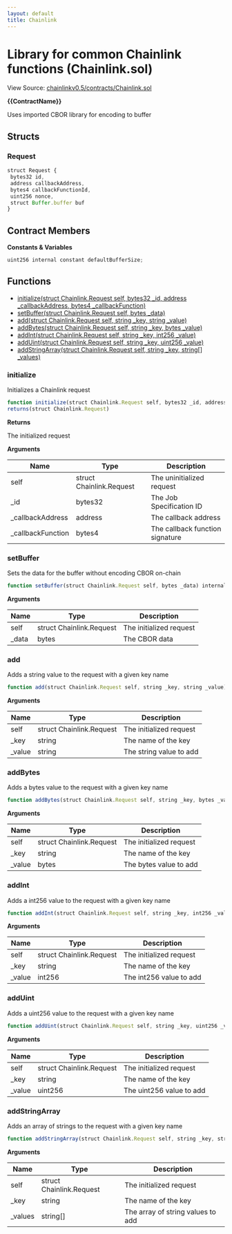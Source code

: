 ```yaml
---
layout: default
title: Chainlink
---
```


# Library for common Chainlink functions (Chainlink.sol)

View Source: [chainlinkv0.5/contracts/Chainlink.sol](../chainlinkv0.5/contracts/Chainlink.sol)

**{{ContractName}}**

Uses imported CBOR library for encoding to buffer

## Structs
### Request

```js
struct Request {
 bytes32 id,
 address callbackAddress,
 bytes4 callbackFunctionId,
 uint256 nonce,
 struct Buffer.buffer buf
}
```

## Contract Members
**Constants & Variables**

```js
uint256 internal constant defaultBufferSize;

```

## Functions

- [initialize(struct Chainlink.Request self, bytes32 _id, address _callbackAddress, bytes4 _callbackFunction)](#initialize)
- [setBuffer(struct Chainlink.Request self, bytes _data)](#setbuffer)
- [add(struct Chainlink.Request self, string _key, string _value)](#add)
- [addBytes(struct Chainlink.Request self, string _key, bytes _value)](#addbytes)
- [addInt(struct Chainlink.Request self, string _key, int256 _value)](#addint)
- [addUint(struct Chainlink.Request self, string _key, uint256 _value)](#adduint)
- [addStringArray(struct Chainlink.Request self, string _key, string[] _values)](#addstringarray)

### initialize

Initializes a Chainlink request

```js
function initialize(struct Chainlink.Request self, bytes32 _id, address _callbackAddress, bytes4 _callbackFunction) internal pure
returns(struct Chainlink.Request)
```

**Returns**

The initialized request

**Arguments**

| Name        | Type           | Description  |
| ------------- |------------- | -----|
| self | struct Chainlink.Request | The uninitialized request | 
| _id | bytes32 | The Job Specification ID | 
| _callbackAddress | address | The callback address | 
| _callbackFunction | bytes4 | The callback function signature | 

### setBuffer

Sets the data for the buffer without encoding CBOR on-chain

```js
function setBuffer(struct Chainlink.Request self, bytes _data) internal pure
```

**Arguments**

| Name        | Type           | Description  |
| ------------- |------------- | -----|
| self | struct Chainlink.Request | The initialized request | 
| _data | bytes | The CBOR data | 

### add

Adds a string value to the request with a given key name

```js
function add(struct Chainlink.Request self, string _key, string _value) internal pure
```

**Arguments**

| Name        | Type           | Description  |
| ------------- |------------- | -----|
| self | struct Chainlink.Request | The initialized request | 
| _key | string | The name of the key | 
| _value | string | The string value to add | 

### addBytes

Adds a bytes value to the request with a given key name

```js
function addBytes(struct Chainlink.Request self, string _key, bytes _value) internal pure
```

**Arguments**

| Name        | Type           | Description  |
| ------------- |------------- | -----|
| self | struct Chainlink.Request | The initialized request | 
| _key | string | The name of the key | 
| _value | bytes | The bytes value to add | 

### addInt

Adds a int256 value to the request with a given key name

```js
function addInt(struct Chainlink.Request self, string _key, int256 _value) internal pure
```

**Arguments**

| Name        | Type           | Description  |
| ------------- |------------- | -----|
| self | struct Chainlink.Request | The initialized request | 
| _key | string | The name of the key | 
| _value | int256 | The int256 value to add | 

### addUint

Adds a uint256 value to the request with a given key name

```js
function addUint(struct Chainlink.Request self, string _key, uint256 _value) internal pure
```

**Arguments**

| Name        | Type           | Description  |
| ------------- |------------- | -----|
| self | struct Chainlink.Request | The initialized request | 
| _key | string | The name of the key | 
| _value | uint256 | The uint256 value to add | 

### addStringArray

Adds an array of strings to the request with a given key name

```js
function addStringArray(struct Chainlink.Request self, string _key, string[] _values) internal pure
```

**Arguments**

| Name        | Type           | Description  |
| ------------- |------------- | -----|
| self | struct Chainlink.Request | The initialized request | 
| _key | string | The name of the key | 
| _values | string[] | The array of string values to add | 

